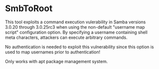 # SmbToRoot
This tool exploits a command execution vulerability in Samba
versions 3.0.20 through 3.0.25rc3 when using the non-default
"username map script" configuration option. By specifying a username
containing shell meta characters, attackers can execute arbitrary
commands.


No authentication is needed to exploit this vulnerability since
this option is used to map usernames prior to authentication!

Only works with apt package management system.
